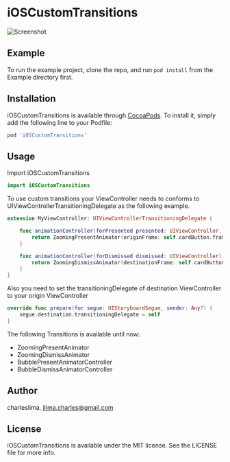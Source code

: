 # iOSCustomTransitions

![Screenshot](https://github.com/charleslima/iOS-Custom-Transitions/blob/master/iOSCustomTransitions/iOSCustomTransitions/Assets/animationExample.gif)

## Example

To run the example project, clone the repo, and run `pod install` from the Example directory first.

## Installation

iOSCustomTransitions is available through [CocoaPods](https://cocoapods.org). To install
it, simply add the following line to your Podfile:

```ruby
pod 'iOSCustomTransitions'
```
## Usage

Import iOSCustomTransitions

````swift
import iOSCustomTransitions
````

To use custom transitions your ViewController needs to conforms to UIViewControllerTransitioningDelegate as the following example.

```swift
extension MyViewController: UIViewControllerTransitioningDelegate {

    func animationController(forPresented presented: UIViewController, presenting: UIViewController, source: UIViewController) -> UIViewControllerAnimatedTransitioning? {
        return ZoomingPresentAnimator(originFrame: self.cardButton.frame, transitionStyle: .mixed, originViewSnapshot: self.cardButton.snapshotView(afterScreenUpdates: true))
    }

    func animationController(forDismissed dismissed: UIViewController) -> UIViewControllerAnimatedTransitioning? {
        return ZoomingDismissAnimator(destinationFrame: self.cardButton.frame, transitionStyle: .mixed, destinationViewSnapshot: self.cardButton.snapshotView(afterScreenUpdates: false))
    }
}
```

Also you need to set the transitioningDelegate of destination ViewController to your origin ViewController

```swift
override func prepare(for segue: UIStoryboardSegue, sender: Any?) {
    segue.destination.transitioningDelegate = self
}
```

The following Transitions is available until now:

* ZoomingPresentAnimator
* ZoomingDismissAnimator
* BubblePresentAnimatorController
* BubbleDismissAnimatorController

## Author

charleslima, jlima.charles@gmail.com

## License

iOSCustomTransitions is available under the MIT license. See the LICENSE file for more info.

